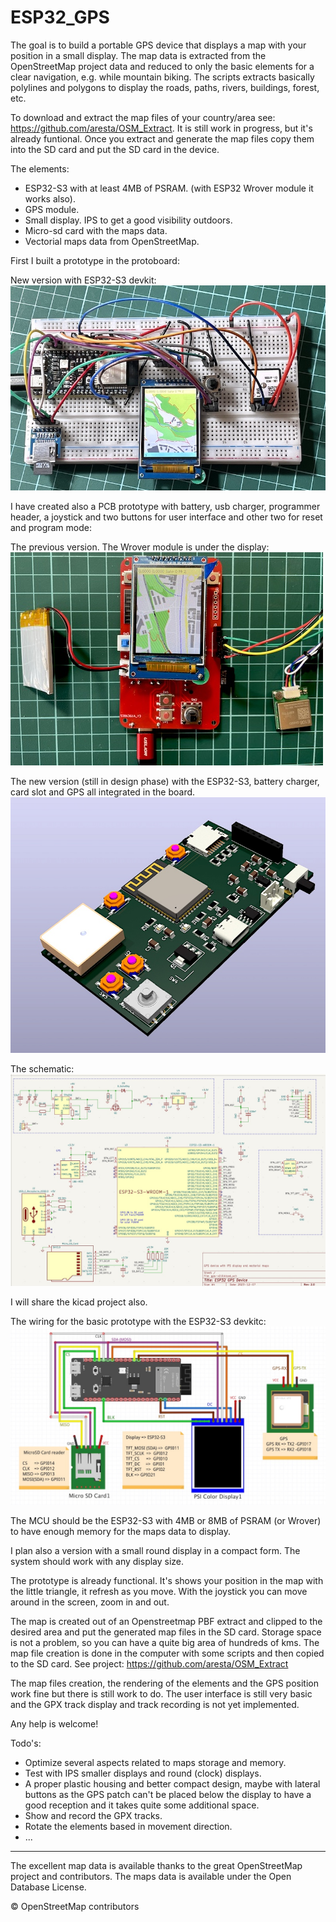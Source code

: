 # ESP32_GPS

The goal is to build a portable GPS device that displays a map with your position in a small display. The map data is extracted from the OpenStreetMap project data and reduced to only the basic elements for a clear navigation, e.g. while mountain biking.  The scripts extracts basically polylines and polygons to display the roads, paths, rivers, buildings, forest, etc.

To download and extract the map files of your country/area see: https://github.com/aresta/OSM_Extract. It is still work in progress, but it's already funtional. Once you extract and generate the map files copy them into the SD card and put the SD card in the device.

The elements:

- ESP32-S3 with at least 4MB of PSRAM. (with ESP32 Wrover module it works also).
- GPS module.
- Small display. IPS to get a good visibility outdoors.
- Micro-sd card with the maps data.
- Vectorial maps data from OpenStreetMap. 

First I built a prototype in the protoboard:

New version with ESP32-S3 devkit:
![GPS ESP32](/img/esp32-s3_gps.jpg)

I have created also a PCB prototype with battery, usb charger, programmer header, a joystick and two buttons for user interface and other two for reset and program mode:

The previous version. The Wrover module is under the display:
![GPS ESP32](/img/gps_pcb2.jpg)

The new version (still in design phase) with the ESP32-S3, battery charger, card slot and GPS all integrated in the board.
![GPS ESP32](/img/esp32-s3-pcb.jpg)

The schematic:
![GPS ESP32](/img/schematic_esp32-s3.jpg)

I will share the kicad project also.


The wiring for the basic prototype with the ESP32-S3 devkitc:
![GPS ESP32](/img/esp32-s3-wiring.jpg)



The MCU should be the ESP32-S3 with 4MB or 8MB of PSRAM (or Wrover) to have enough memory for the maps data to display.

I plan also a version with a small round display in a compact form. The system should work with any display size.

The prototype is already functional. It's shows your position in the map with the little triangle, it refresh as you move. With the joystick you can move around in the screen, zoom in and out. 

The map is created out of an Openstreetmap PBF extract and clipped to the desired area and put the generated map files in the SD card. Storage space is not a problem, so you can have a quite big area of hundreds of kms. The map file creation is done in the computer with some scripts and then copied to the SD card. See project: https://github.com/aresta/OSM_Extract

The map files creation, the rendering of the elements and the GPS position work fine but there is still work to do. The user interface is still very basic and the GPX track display and track recording is not yet implemented.

Any help is welcome!

Todo's:
- Optimize several aspects related to maps storage and memory.
- Test with IPS smaller displays and round (clock) displays.
- A proper plastic housing and better compact design, maybe with lateral buttons as the GPS patch can't be placed below the display to have a good reception and it takes quite some additional space.
- Show and record the GPX tracks.
- Rotate the elements based in movement direction.
- ...



---
The excellent map data is available thanks to the great OpenStreetMap project and contributors. The maps data is available under the Open Database License.

© OpenStreetMap contributors


